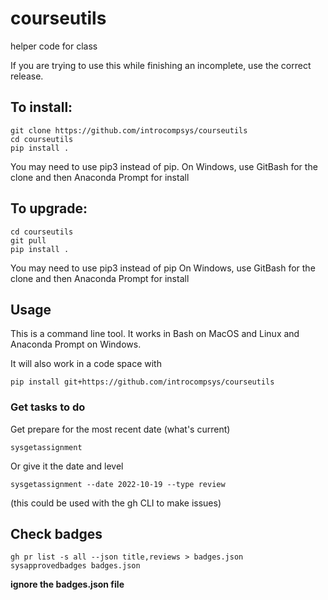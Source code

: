 # courseutils
helper code for class

If you are trying to use this while finishing an incomplete, use the correct release. 

## To install:

```
git clone https://github.com/introcompsys/courseutils
cd courseutils
pip install .
```

You may need to use pip3 instead of pip.
On Windows, use GitBash for the clone and then Anaconda Prompt for install

## To upgrade:
```
cd courseutils
git pull
pip install .
```


You may need to use pip3 instead of pip
On Windows, use GitBash for the clone and then Anaconda Prompt for install
## Usage

This is a command line tool. It works in Bash on MacOS and Linux and Anaconda Prompt on Windows.

It will also work in a code space with 

```
pip install git+https://github.com/introcompsys/courseutils
```

### Get tasks to do

Get prepare for the most recent date (what's current)
```
sysgetassignment
```

Or give it the date and level

```
sysgetassignment --date 2022-10-19 --type review
```

(this could be used with the gh CLI to make issues)

## Check badges 

```
gh pr list -s all --json title,reviews > badges.json
sysapprovedbadges badges.json
```

**ignore the badges.json file**

<!-- 
### Get the list for use in a bash script

use `kwlfilecheck` to get the list of files from that should be in the kwl repo.

Usage: kwlfilecheck [OPTIONS]

  scrape the list, filter and echo back

Options:
-  `--practice`   flag formore practice related files or not
-  `--zone TEXT`
-  `--help`       Show this message and exit.


### File Counter by date

use `kwlfilecount` to check the dates that are/not complete and the count

Usage: kwlfilecount [OPTIONS]

Options:
- `--practice`   flag formore practice related files or not
-  `--zone TEXT`
-  `--help`       Show this message and exit. -->
